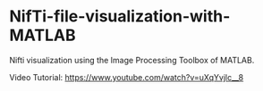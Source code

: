 # NifTi-file-visualization-with-MATLAB
Nifti visualization using the Image Processing Toolbox of MATLAB.

Video Tutorial: https://www.youtube.com/watch?v=uXqYvjlc__8
